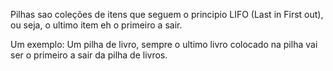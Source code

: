 Pilhas sao coleções de itens que seguem o principio LIFO (Last in First out), ou seja, o ultimo item eh o primeiro a sair.

Um exemplo: Um pilha de livro, sempre o ultimo livro colocado na pilha vai ser o primeiro a sair da pilha de livros.
